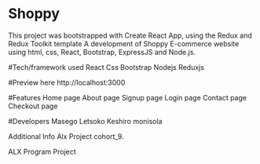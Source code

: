 # Shoppy
This project was bootstrapped with Create React App, using the Redux and Redux Toolkit template A development of Shoppy E-commerce website using html, css, React, Bootstrap, ExpressJS and Node.js.

#Tech/framework used
React
Css
Bootstrap
Nodejs
Reduxjs

#Preview here
http://localhost:3000

#Features
Home page
About page
Signup page
Login page
Contact page
Checkout page

#Developers
Masego Letsoko
Keshiro monisola

Additional Info
Alx Project cohort_9.

ALX Program Project
